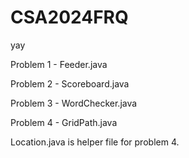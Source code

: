 # CSA2024FRQ
yay

Problem 1 - Feeder.java

Problem 2 - Scoreboard.java

Problem 3 - WordChecker.java

Problem 4 - GridPath.java


Location.java is helper file for problem 4.

